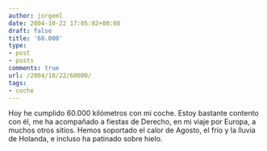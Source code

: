 ```yaml
---
author: jorgeml
date: 2004-10-22 17:05:02+00:00
draft: false
title: '60.000'
type: 
- post
- posts
comments: true
url: /2004/10/22/60000/
tags:
- coche
---
```


Hoy he cumplido 60.000 kilómetros con mi coche. Estoy bastante contento con él, me ha acompañado a fiestas de Derecho, en mi viaje por Europa, a muchos otros sitios. Hemos soportado el calor de Agosto, el frío y la lluvia de Holanda, e incluso ha patinado sobre hielo.
